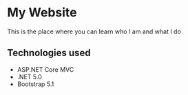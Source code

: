 # My Website

This is the place where you can learn who I am and what I do

## Technologies used
- ASP.NET Core MVC
- .NET 5.0
- Bootstrap 5.1
